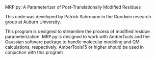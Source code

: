 MRP.py: A Parameterizer of Post-Translationally Modified Residues

This code was developed by Patrick Sahrmann in the Goodwin research group at Auburn University. 

This program is designed to streamline the process of modified residue parameterization.
MRP.py is designed to work with AmberTools and the Gaussian software package to handle molecular 
modeling and QM calculations, respectively. AmberTools15 or higher should be used in conjuction with this program
